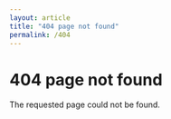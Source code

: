 ```yaml
---
layout: article
title: "404 page not found"
permalink: /404
---
```


# 404 page not found

The requested page could not be found.
